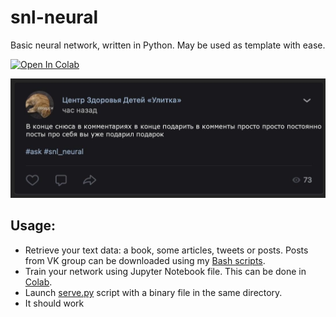 # snl-neural
Basic neural network, written in Python. May be used as template with ease.

[![Open In Colab](https://colab.research.google.com/assets/colab-badge.svg)](https://colab.research.google.com/drive/1fig3W8L4PAPGei2AE42UTzVzry5uaKvP?usp=sharing)

![Screen](https://github.com/Lesterrry/snl-neural/blob/main/screen/1602613778.jpg)
## Usage:
- Retrieve your text data: a book, some articles, tweets or posts. Posts from VK group can be downloaded using my [Bash scripts](https://github.com/Lesterrry/snl-neural/tree/main/Misc).
- Train your network using Jupyter Notebook file. This can be done in [Colab](https://colab.research.google.com/drive/1fig3W8L4PAPGei2AE42UTzVzry5uaKvP?usp=sharing).
- Launch [serve.py](https://github.com/Lesterrry/snl-neural/blob/main/Backend/serve.py) script with a binary file in the same directory.
- It should work
